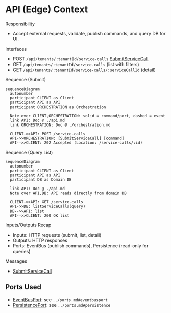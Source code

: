 # API (Edge) Context

Responsibility

- Accept external requests, validate, publish commands, and query DB for UI.

Interfaces

- POST `/api/tenants/:tenantId/service-calls` [SubmitServiceCall]
- GET `/api/tenants/:tenantId/service-calls` (list with filters)
- GET `/api/tenants/:tenantId/service-calls/:serviceCallId` (detail)

Sequence (Submit)

```mermaid
sequenceDiagram
  autonumber
  participant CLIENT as Client
  participant API as API
  participant ORCHESTRATION as Orchestration

  Note over CLIENT,ORCHESTRATION: solid = command/port, dashed = event
  link API: Doc @ ./api.md
  link ORCHESTRATION: Doc @ ./orchestration.md

  CLIENT->>API: POST /service-calls
  API->>ORCHESTRATION: [SubmitServiceCall] [command]
  API-->>CLIENT: 202 Accepted (Location: /service-calls/:id)
```

Sequence (Query List)

```mermaid
sequenceDiagram
  autonumber
  participant CLIENT as Client
  participant API as API
  participant DB as Domain DB

  link API: Doc @ ./api.md
  Note over API,DB: API reads directly from domain DB

  CLIENT->>API: GET /service-calls
  API->>DB: listServiceCalls(query)
  DB-->>API: list
  API-->>CLIENT: 200 OK list
```

Inputs/Outputs Recap

- Inputs: HTTP requests (submit, list, detail)
- Outputs: HTTP responses
- Ports: EventBus (publish commands), Persistence (read-only for queries)

Messages

- [SubmitServiceCall]

## Ports Used

- [EventBusPort]: see `../ports.md#eventbusport`
- [PersistencePort]: see `../ports.md#persistence`

[SubmitServiceCall]: ../messages.md#submitservicecall
[EventBusPort]: ../ports.md#eventbusport
[PersistencePort]: ../ports.md#persistenceport-domain-db
